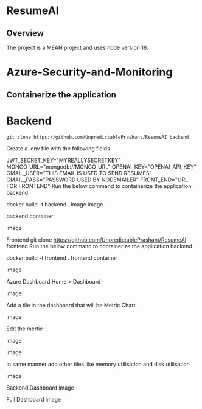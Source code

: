 # ResumeAI

## Overview

The project is a MEAN project and uses node version 18.

# Azure-Security-and-Monitoring
## Containerize the application
# Backend
```
git clone https://github.com/UnpredictablePrashant/ResumeAI backend
```
Create a .env file with the following fields

JWT_SECRET_KEY="MYREALLYSECRETKEY"
MONGO_URL="mongodb://MONGO_URL"
OPENAI_KEY="OPENAI_API_KEY"
GMAIL_USER="THIS EMAIL IS USED TO SEND RESUMES"
GMAIL_PASS="PASSWORD USED BY NODEMAILER"
FRONT_END="URL FOR FRONTEND"
Run the below command to containerize the application backend.

docker build -t backend .
image image

backend container

image

Frontend
git clone https://github.com/UnpredictablePrashant/ResumeAI frontend
Run the below command to containerize the application backend.

docker build -t frontend .
frontend container

image

Azure Dashboard
Home > Dashboard

image

Add a tile in the dashboard that will be Metric Chart

image

Edit the mertic

image

image

In same manner add other tiles like memory utilisation and disk utilisation

image

Backend Dashboard
image

Full Dashboard
image
